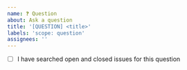 ```yaml
---
name: ❓ Question
about: Ask a question
title: '[QUESTION] <title>'
labels: 'scope: question'
assignees: ''
---
```


- [ ] I have searched open and closed issues for this question

<!-- We also have a discord channel which is also a great place to ask questions -->


